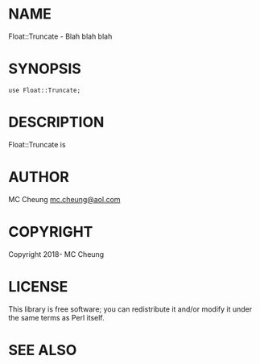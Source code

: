 # NAME

Float::Truncate - Blah blah blah

# SYNOPSIS

    use Float::Truncate;

# DESCRIPTION

Float::Truncate is

# AUTHOR

MC Cheung <mc.cheung@aol.com>

# COPYRIGHT

Copyright 2018- MC Cheung

# LICENSE

This library is free software; you can redistribute it and/or modify
it under the same terms as Perl itself.

# SEE ALSO
